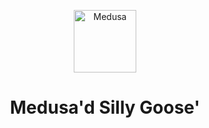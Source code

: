 <p align="center">
  <a href="https://sillygoosetheband.com">
    <img alt="Medusa" src="https://i.imgur.com/USubGVY.png" width="100" />
  </a>
</p>
<h1 align="center">
  Medusa'd Silly Goose'
</h1>
